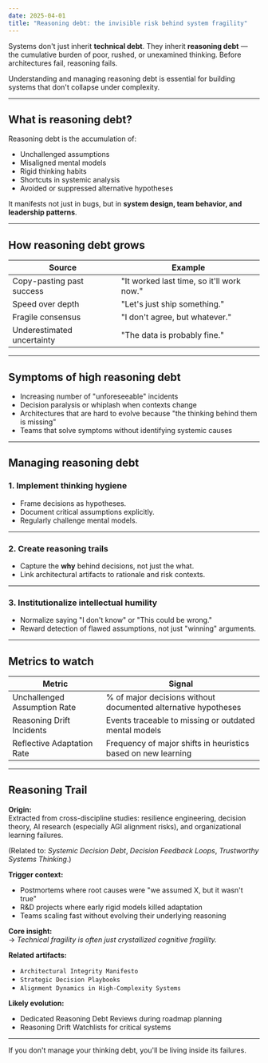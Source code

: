 ```yaml
---
date: 2025-04-01
title: "Reasoning debt: the invisible risk behind system fragility"
---
```


Systems don't just inherit **technical debt**. They inherit **reasoning debt** — the cumulative burden of poor, rushed, or unexamined thinking. Before architectures fail, reasoning fails.

Understanding and managing reasoning debt is essential for building systems that don't collapse under complexity.

---

## What is reasoning debt?

Reasoning debt is the accumulation of:

- Unchallenged assumptions
- Misaligned mental models
- Rigid thinking habits
- Shortcuts in systemic analysis
- Avoided or suppressed alternative hypotheses

It manifests not just in bugs, but in **system design, team behavior, and leadership patterns**.

---

## How reasoning debt grows

| Source | Example |
|--------|---------|
| Copy-pasting past success | "It worked last time, so it'll work now." |
| Speed over depth | "Let's just ship something." |
| Fragile consensus | "I don't agree, but whatever." |
| Underestimated uncertainty | "The data is probably fine." |

---

## Symptoms of high reasoning debt

- Increasing number of "unforeseeable" incidents
- Decision paralysis or whiplash when contexts change
- Architectures that are hard to evolve because "the thinking behind them is missing"
- Teams that solve symptoms without identifying systemic causes

---

## Managing reasoning debt

### 1. Implement thinking hygiene

- Frame decisions as hypotheses.
- Document critical assumptions explicitly.
- Regularly challenge mental models.

---

### 2. Create reasoning trails

- Capture the **why** behind decisions, not just the what.
- Link architectural artifacts to rationale and risk contexts.

---

### 3. Institutionalize intellectual humility

- Normalize saying "I don't know" or "This could be wrong."
- Reward detection of flawed assumptions, not just "winning" arguments.

---

## Metrics to watch

| Metric | Signal |
|--------|--------|
| Unchallenged Assumption Rate | % of major decisions without documented alternative hypotheses |
| Reasoning Drift Incidents | Events traceable to missing or outdated mental models |
| Reflective Adaptation Rate | Frequency of major shifts in heuristics based on new learning |

---

## Reasoning Trail

**Origin:**  
Extracted from cross-discipline studies: resilience engineering, decision theory, AI research (especially AGI alignment risks), and organizational learning failures.

(Related to: *Systemic Decision Debt*, *Decision Feedback Loops*, *Trustworthy Systems Thinking*.)

**Trigger context:**  
- Postmortems where root causes were "we assumed X, but it wasn't true"
- R&D projects where early rigid models killed adaptation
- Teams scaling fast without evolving their underlying reasoning

**Core insight:**  
→ *Technical fragility is often just crystallized cognitive fragility.*

**Related artifacts:**  
- `Architectural Integrity Manifesto`  
- `Strategic Decision Playbooks`  
- `Alignment Dynamics in High-Complexity Systems`

**Likely evolution:**  
- Dedicated Reasoning Debt Reviews during roadmap planning
- Reasoning Drift Watchlists for critical systems

---

If you don't manage your thinking debt, you'll be living inside its failures.
